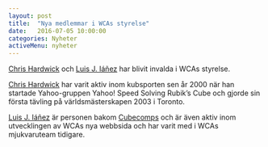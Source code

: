 ```yaml
---
layout: post
title:  "Nya medlemmar i WCAs styrelse"
date:   2016-07-05 10:00:00
categories: Nyheter
activeMenu: nyheter
---
```

[Chris Hardwick](https://www.worldcubeassociation.org/results/p.php?i=2003HARD01) och [Luis J. Iáñez](https://www.worldcubeassociation.org/results/p.php?i=2009PARE02) har blivit invalda i WCAs styrelse. 

[Chris Hardwick](https://www.worldcubeassociation.org/results/p.php?i=2003HARD01) har varit aktiv inom kubsporten sen år 2000 när han startade Yahoo-gruppen Yahoo! Speed Solving Rubik’s Cube och gjorde sin första tävling på världsmästerskapen 2003 i Toronto. 

[Luis J. Iáñez](https://www.worldcubeassociation.org/results/p.php?i=2009PARE02) är personen bakom [Cubecomps](http://www.cubecomps.com) och är även aktiv inom utvecklingen av WCAs nya webbsida och har varit med i WCAs mjukvaruteam tidigare. 

